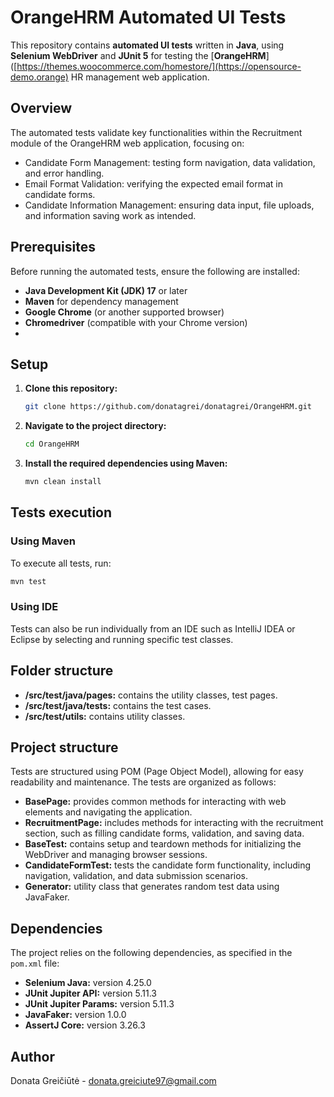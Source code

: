 # OrangeHRM Automated UI Tests

This repository contains **automated UI tests** written in **Java**, using **Selenium WebDriver** and **JUnit 5** for testing the [**OrangeHRM**]([https://themes.woocommerce.com/homestore/](https://opensource-demo.orange) HR management web application.

## Overview

The automated tests validate key functionalities within the Recruitment module of the OrangeHRM web application, focusing on:
- Candidate Form Management: testing form navigation, data validation, and error handling.
- Email Format Validation: verifying the expected email format in candidate forms.
- Candidate Information Management: ensuring data input, file uploads, and information saving work as intended.

## Prerequisites

Before running the automated tests, ensure the following are installed:
- **Java Development Kit (JDK) 17** or later
- **Maven** for dependency management
- **Google Chrome** (or another supported browser)
- **Chromedriver** (compatible with your Chrome version)
- 
## Setup

1. **Clone this repository:**
   ```bash
   git clone https://github.com/donatagrei/donatagrei/OrangeHRM.git
   
2. **Navigate to the project directory:**
   ```bash
   cd OrangeHRM

3. **Install the required dependencies using Maven:**
   ```bash
   mvn clean install

## Tests execution

### Using Maven
To execute all tests, run:
  ```bash
  mvn test
  ```

### Using IDE
Tests can also be run individually from an IDE such as IntelliJ IDEA or Eclipse by selecting and running specific test classes.

## Folder structure

- **/src/test/java/pages:** contains the utility classes, test pages.
- **/src/test/java/tests:** contains the test cases.
- **/src/test/utils:** contains utility classes.
  
## Project structure

Tests are structured using POM (Page Object Model), allowing for easy readability and maintenance. The tests are organized as follows:
- **BasePage:** provides common methods for interacting with web elements and navigating the application.
- **RecruitmentPage:** includes methods for interacting with the recruitment section, such as filling candidate forms, validation, and saving data.
- **BaseTest:** contains setup and teardown methods for initializing the WebDriver and managing browser sessions.
- **CandidateFormTest:** tests the candidate form functionality, including navigation, validation, and data submission scenarios.
- **Generator:** utility class that generates random test data using JavaFaker.

## Dependencies

The project relies on the following dependencies, as specified in the `pom.xml` file:

- **Selenium Java:** version 4.25.0
- **JUnit Jupiter API:** version 5.11.3
- **JUnit Jupiter Params:** version 5.11.3
- **JavaFaker:** version 1.0.0
- **AssertJ Core:** version 3.26.3 

## Author

Donata Greičiūtė - donata.greiciute97@gmail.com
